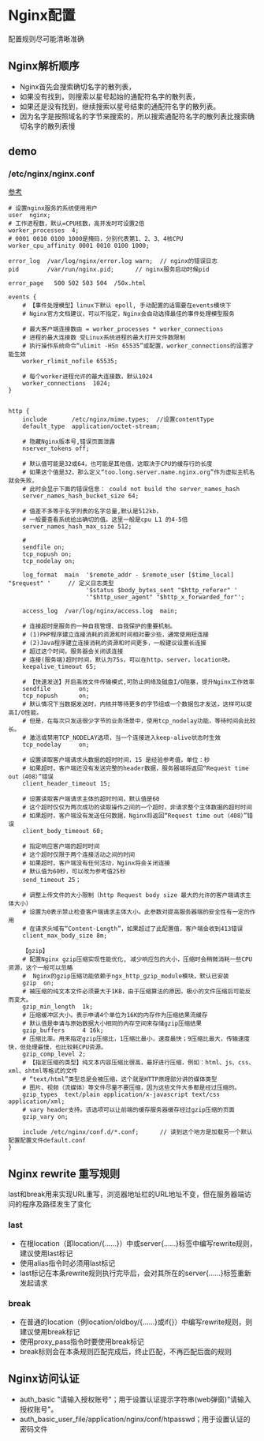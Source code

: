# Nginx配置

配置规则尽可能清晰准确

## Nginx解析顺序
* Nginx首先会搜索确切名字的散列表，
* 如果没有找到，则搜索以星号起始的通配符名字的散列表，
* 如果还是没有找到，继续搜索以星号结束的通配符名字的散列表。
* 因为名字是按照域名的字节来搜索的，所以搜索通配符名字的散列表比搜索确切名字的散列表慢

## demo

### /etc/nginx/nginx.conf

[参考](https://blog.csdn.net/baiqian1909/article/details/101986471)

```
# 设置nginx服务的系统使用用户
user  nginx; 
# 工作进程数，默认=CPU核数，高并发时可设置2倍
worker_processes  4; 
# 0001 0010 0100 1000是掩码，分别代表第1、2、3、4核CPU
worker_cpu_affinity 0001 0010 0100 1000;

error_log  /var/log/nginx/error.log warn;  // nginx的错误日志
pid        /var/run/nginx.pid;      // nginx服务启动时候pid

error_page   500 502 503 504  /50x.html

events {        
    # 【事件处理模型】linux下默认 epoll, 手动配置的话需要在events模块下
    # Nginx官方文档建议，可以不指定，Nginx会自动选择最佳的事件处理模型服务

    # 最大客户端连接数由 = worker_processes * worker_connections
    # 进程的最大连接数 受Linux系统进程的最大打开文件数限制
    # 执行操作系统命令“ulimit -HSn 65535”或配置，worker_connections的设置才能生效
    worker_rlimit_nofile 65535;
    
    # 每个worker进程允许的最大连接数，默认1024
    worker_connections  1024;    
}


http {                                                  
    include       /etc/nginx/mime.types;  //设置contentType
    default_type  application/octet-stream;

    # 隐藏Nginx版本号,错误页面泄露
    nserver_tokens off;

    # 默认值可能是32或64，也可能是其他值，这取决于CPU的缓存行的长度
    # 如果这个值是32，那么定义“too.long.server.name.nginx.org”作为虚拟主机名就会失败，
    # 此时会显示下面的错误信息： could not build the server_names_hash
    server_names_hash_bucket_size 64;

    # 值差不多等于名字列表的名字总量,默认是512kb，
    # 一般要查看系统给出确切的值。这里一般是cpu L1 的4-5倍
    server_names_hash_max_size 512;

    # 
    sendfile on;
    tcp_nopush on;
    tcp_nodelay on;

    log_format  main  '$remote_addr - $remote_user [$time_local] "$request" '     // 定义日志类型
                      '$status $body_bytes_sent "$http_referer" '
                      '"$http_user_agent" "$http_x_forwarded_for"';

    access_log  /var/log/nginx/access.log  main;

    # 连接超时是服务的一种自我管理、自我保护的重要机制。
    # (1)PHP程序建立连接消耗的资源和时间相对要少些，通常使用短连接
    # (2)Java程序建立连接消耗的资源和时间更多，一般建议设置长连接
    # 超过这个时间，服务器会关闭该连接
    # 连接(服务端)超时时间，默认为75s，可以在http，server，location块。
    keepalive_timeout 65;  

    # 【快速发送】开启高效文件传输模式,可防止网络及磁盘I/O阻塞，提升Nginx工作效率
    sendfile        on;  
    tcp_nopush      on;
    # 默认情况下当数据发送时，内核并等待更多的字节组成一个数据包才发送，这样可以提高I/O性能。
    # 但是，在每次只发送很少字节的业务场景中，使用tcp_nodelay功能，等待时间会比较长。
    # 激活或禁用TCP_NODELAY选项，当一个连接进入keep-alive状态时生效
    tcp_nodelay     on;

    # 设置读取客户端请求头数据的超时时间，15 是经验参考值，单位：秒
    # 如果超时，客户端还没有发送完整的header数据，服务器端将返回“Request time out（408）”错误
    client_header_timeout 15;

    # 设置读取客户端请求主体的超时时间，默认值是60
    # 这个超时仅仅为两次成功的读取操作之间的一个超时，非请求整个主体数据的超时时间
    # 如果超时，客户端没有发送任何数据，Nginx将返回“Request time out（408）”错误
    client_body_timeout 60;

    # 指定响应客户端的超时时间
    # 这个超时仅限于两个连接活动之间的时间
    # 如果超时，客户端没有任何活动，Nginx将会关闭连接
    # 默认值为60秒，可以改为参考值25秒
    send_timeout 25；

    # 调整上传文件的大小限制（http Request body size 最大的允许的客户端请求主体大小）
    # 设置为0表示禁止检查客户端请求主体大小。此参数对提高服务器端的安全性有一定的作用
    # 在请求头域有“Content-Length”，如果超过了此配置值，客户端会收到413错误
    client_max_body_size 8m;

    【gzip】
    # 配置Nginx gzip压缩实现性能优化, 减少响应包的大小，压缩时会稍微消耗一些CPU资源，这个一般可以忽略
    #  Nginx的gzip压缩功能依赖于ngx_http_gzip_module模块，默认已安装
    gzip  on;
    # 被压缩的纯文本文件必须要大于1KB，由于压缩算法的原因，极小的文件压缩后可能反而变大。
    gzip_min_length  1k; 
    # 压缩缓冲区大小。表示申请4个单位为16K的内存作为压缩结果流缓存
    # 默认值是申请与原始数据大小相同的内存空间来存储gzip压缩结果
    gzip_buffers     4 16k; 
    # 压缩比率。用来指定gzip压缩比，1压缩比最小，速度最快；9压缩比最大，传输速度快，但处理最慢，也比较耗CPU资源。
    gzip_comp_level 2; 
    # 【指定压缩的类型】纯文本内容压缩比很高，最好进行压缩，例如：html、js、css、xml、shtml等格式的文件
    # “text/html”类型总是会被压缩，这个就是HTTP原理部分讲的媒体类型
    # 图片、视频（流媒体）等文件尽量不要压缩，因为这些文件大多都是经过压缩的。
    gzip_types  text/plain application/x-javascript text/css application/xml; 
    # vary header支持。该选项可以让前端的缓存服务器缓存经过gzip压缩的页面
    gzip_vary on;

    include /etc/nginx/conf.d/*.conf;      // 读到这个地方是加载另一个默认配置配置文件default.conf
}
```

##  Nginx rewrite 重写规则
last和break用来实现URL重写，浏览器地址栏的URL地址不变，但在服务器端访问的程序及路径发生了变化
### last
* 在根location（即location/{……}）中或server{……}标签中编写rewrite规则，建议使用last标记
* 使用alias指令时必须用last标记
* last标记在本条rewrite规则执行完毕后，会对其所在的server{......}标签重新发起请求

### break
* 在普通的location（例location/oldboy/{……}或if{}）中编写rewrite规则，则建议使用break标记
* 使用proxy_pass指令时要使用break标记
* break标则会在本条规则匹配完成后，终止匹配，不再匹配后面的规则

## Nginx访问认证
* auth_basic "请输入授权账号"；用于设置认证提示字符串(web弹窗)"请输入授权账号"。 
* auth_basic_user_file/application/nginx/conf/htpasswd；用于设置认证的密码文件